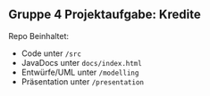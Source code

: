 ## Gruppe 4 Projektaufgabe: Kredite

Repo Beinhaltet:
- Code unter `/src`
- JavaDocs unter `docs/index.html`
- Entwürfe/UML unter `/modelling`
- Präsentation unter `/presentation`